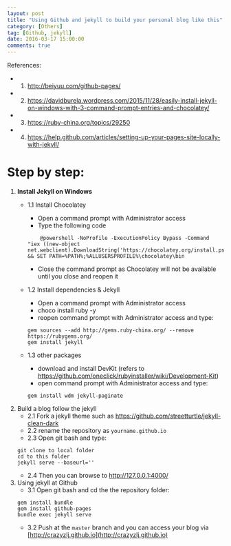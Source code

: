 ```yaml
---
layout: post
title: "Using Github and jekyll to build your personal blog like this"
category: [Others]
tag: [Github, jekyll]
date: 2016-03-17 15:00:00
comments: true
---
```




References:
- 1. http://beiyuu.com/github-pages/
- 2. https://davidburela.wordpress.com/2015/11/28/easily-install-jekyll-on-windows-with-3-command-prompt-entries-and-chocolatey/
- 3. https://ruby-china.org/topics/29250
- 4. https://help.github.com/articles/setting-up-your-pages-site-locally-with-jekyll/

# Step by step:
1. **Install Jekyll on Windows**
	+ 1.1 Install Chocolatey
		+ Open a command prompt with Administrator access
		+ Type the following code
		````
			@powershell -NoProfile -ExecutionPolicy Bypass -Command "iex ((new-object net.webclient).DownloadString('https://chocolatey.org/install.ps1'))" && SET PATH=%PATH%;%ALLUSERSPROFILE%\chocolatey\bin
        ````
		+ Close the command prompt as Chocolatey will not be available until you close and reopen it
	+ 1.2 Install dependencies & Jekyll
		+ Open a command prompt with Administrator access
		+ choco install ruby -y
		+ reopen command prompt with Administrator access and type:
		````
		gem sources --add http://gems.ruby-china.org/ --remove https://rubygems.org/
		gem install jekyll
		````
		
	+ 1.3 other packages
		+ download and install DevKit (refers to https://github.com/oneclick/rubyinstaller/wiki/Development-Kit)
		+ open command prompt with Administrator access and type:
		````
		gem install wdm jekyll-paginate
		````
2. Build a blog follow the jekyll
	+ 2.1 Fork a jekyll theme such as https://github.com/streetturtle/jekyll-clean-dark
	+ 2.2 rename the repository as `yourname.github.io`
	+ 2.3 Open git bash and type:
	````
	git clone to local folder
	cd to this folder
	jekyll serve --baseurl=''
	````
	+ 2.4 Then you can browse to http://127.0.0.1:4000/
3. Using jekyll at Github
	+ 3.1 Open git bash and cd the the repository folder:
	````
	gem install bundle
	gem install github-pages
	bundle exec jekyll serve
	````
	+ 3.2 Push at the `master` branch and you can access your blog via [http://crazyzlj.github.io](http://crazyzlj.github.io)
	